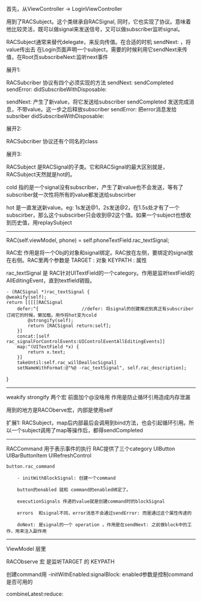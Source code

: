 
首先，从ViewController -> LoginViewController

用到了RACSubject。这个类继承自RACSignal, 同时，它也实现了<RACSubcriber>协议。意味着他比较灵活，既可以做signal来发送信号，又可以做subscriber监听signal。

RACSubject通常来替代delegate，来反向传值。在合适的时机 sendNext: ，将value传出去
在Login页面声明一个subject，需要的时候利用它sendNext来传值，在Root页subscribeNext:监听next事件

展开1: 

RACSubcriber 协议有四个必须实现的方法 sendNext: sendCompleted sendError: didSubscribeWithDisposable:

sendNext: 产生了新value，将它发送给subscriber
sendCompleted 发送完成消息，不带value。这一步之后释放subscriber
sendError: 把error消息发给subsriber
didSubscribeWithDisposable: 

展开2:

RACSubcriber 协议还有个同名的class

展开3:

RACSubject 是RACSignal的子类。它和RACSignal的最大区别就是，RACSubject天然就是hot的。

cold 指的是一个signal没有subscriber，产生了新value也不会发送，等有了subscriber就一次性将所有的value都发送给subscirber

hot 是一直发送新value。eg: 1s发送@1，2s发送@2，在1.5s处才有了一个subscirber，那么这个subscirber只会收到@2这个值。如果一个subject也想收到历史值，用replaySubject

-----

RAC(self.viewModel, phone) = self.phoneTextField.rac_textSignal;

RAC宏 作用是将一个Obj的对象和signal绑定。RAC放在左侧，要绑定的signal放在右侧。RAC里两个参数是 TARGET : 对象 KEYPATH : 属性

rac_textSignal 是 RAC针对UITextField的一个category。作用是监听textField的AllEditingEvent，直到textfield销毁。

    - (RACSignal *)rac_textSignal {
	@weakify(self);
	return [[[[[RACSignal
		defer:^{                //defer: 将signal的创建推迟到真正有subscriber订阅它的时候，懒加载。用作将hot变为cold
			@strongify(self);
			return [RACSignal return:self];
		}]
		concat:[self rac_signalForControlEvents:UIControlEventAllEditingEvents]]
		map:^(UITextField *x) {
			return x.text;
		}]
		takeUntil:self.rac_willDeallocSignal]
		setNameWithFormat:@"%@ -rac_textSignal", self.rac_description];
}

----

weakify strongify 两个宏 前面加个@没啥用
作用是防止循环引用造成内存泄漏

用到的地方是RACOberve宏，内部是使用self

扩展1: 
RACSubject，map后内部最后会调用到bind方法，也会引起循环引用。所以一个subject调用了map等操作后，都得sendCompleted

---

RACCommand 用于表示事件的执行 RAC提供了三个category UIButton UIBarButtonItem UIRefreshControl

    button.rac_command

        - initWithBlockSignal: 创建一个command

        button的enabled 就和 command的enabled绑定了。

        executionSignals 传递的value就是创建command时的blockSignal

        errors  和signal不同，error消息不会通过sendError: 而是通过这个属性传递的

        doNext: 是signal的一个 operation 。作用是在sendNext: 之前做block中的工作，用来注入副作用


---

ViewModel 层里

RACObserve 宏 是监听TARGET 的 KEYPATH

创建command用 -initWithEnabled:signalBlock: enabled参数是控制command是否可用的

combineLatest:reduce: 